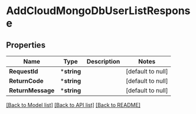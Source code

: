 # AddCloudMongoDbUserListResponse

## Properties
Name | Type | Description | Notes
------------ | ------------- | ------------- | -------------
**RequestId** | ***string** |  | [default to null]
**ReturnCode** | ***string** |  | [default to null]
**ReturnMessage** | ***string** |  | [default to null]

[[Back to Model list]](../README.md#documentation-for-models) [[Back to API list]](../README.md#documentation-for-api-endpoints) [[Back to README]](../README.md)


